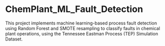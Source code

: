 # ChemPlant_ML_Fault_Detection
This project implements machine learning-based process fault detection using Random Forest and SMOTE resampling to classify faults in chemical plant operations, using the Tennessee Eastman Process (TEP) Simulation Dataset.
